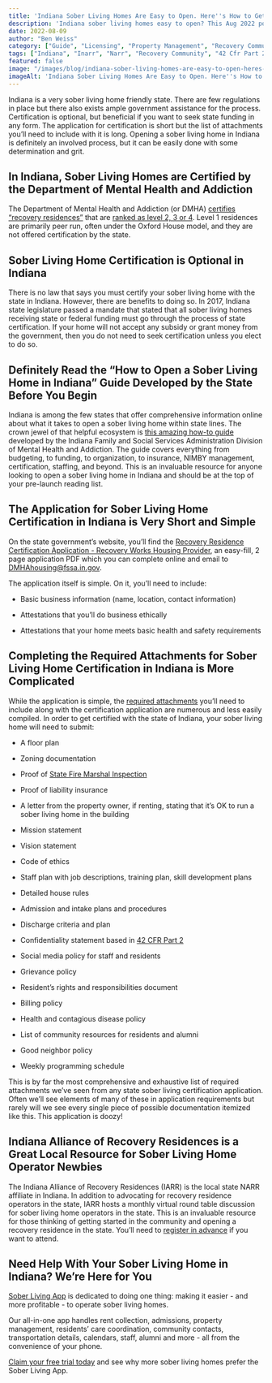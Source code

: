 ```yaml
---
title: 'Indiana Sober Living Homes Are Easy to Open. Here''s How to Get Started.'
description: 'Indiana sober living homes easy to open? This Aug 2022 post shows how to get started. Steps & tips via the Sober Living App blog.'
date: 2022-08-09
author: "Ben Weiss"
category: ["Guide", "Licensing", "Property Management", "Recovery Community", "Regulations", "Sober Living Management"]
tags: ["Indiana", "Inarr", "Narr", "Recovery Community", "42 Cfr Part 2", "State Certification", "Licensure", "Indiana Division Of Mental Health And Addiction", "Recovery Residences"]
featured: false
image: "/images/blog/indiana-sober-living-homes-are-easy-to-open-heres-how-to-get-started.jpg"
imageAlt: 'Indiana Sober Living Homes Are Easy to Open. Here''s How to Get Started.'
---
```


Indiana is a very sober living home friendly state. There are few regulations in place but there also exists ample government assistance for the process. Certification is optional, but beneficial if you want to seek state funding in any form. The application for certification is short but the list of attachments you’ll need to include with it is long. Opening a sober living home in Indiana is definitely an involved process, but it can be easily done with some determination and grit. 

## In Indiana, Sober Living Homes are Certified by the Department of Mental Health and Addiction

The Department of Mental Health and Addiction (or DMHA) [certifies “recovery residences”](<https://www.in.gov/fssa/dmha/recovery-residence-certification/>) that are [ranked as level 2, 3 or 4](<https://narronline.org/wp-content/uploads/2016/12/NARR_levels_summary.pdf>). Level 1 residences are primarily peer run, often under the Oxford House model, and they are not offered certification by the state. 

## Sober Living Home Certification is Optional in Indiana

There is no law that says you must certify your sober living home with the state in Indiana. However, there are benefits to doing so. In 2017, Indiana state legislature passed a mandate that stated that all sober living homes receiving state or federal funding must go through the process of state certification. If your home will not accept any subsidy or grant money from the government, then you do not need to seek certification unless you elect to do so. 

## Definitely Read the “How to Open a Sober Living Home in Indiana” Guide Developed by the State Before You Begin

Indiana is among the few states that offer comprehensive information online about what it takes to open a sober living home within state lines. The crown jewel of that helpful ecosystem is [this amazing how-to guide](<https://www.in.gov/fssa/dmha/files/Recovery_Residence_How_To_Manual.pdf>) developed by the Indiana Family and Social Services Administration Division of Mental Health and Addiction. The guide covers everything from budgeting, to funding, to organization, to insurance, NIMBY management, certification, staffing, and beyond. This is an invaluable resource for anyone looking to open a sober living home in Indiana and should be at the top of your pre-launch reading list. 

## The Application for Sober Living Home Certification in Indiana is Very Short and Simple

On the state government’s website, you’ll find the [Recovery Residence Certification Application - Recovery Works Housing Provider](<https://www.in.gov/fssa/dmha/files/RecoveryResidenceApplication.pdf>), an easy-fill, 2 page application PDF which you can complete online and email to [DMHAhousing@fssa.in.gov](<mailto:DMHAhousing@fssa.in.gov>). 

The application itself is simple. On it, you’ll need to include: 

  * Basic business information (name, location, contact information)

  * Attestations that you’ll do business ethically 

  * Attestations that your home meets basic health and safety requirements 

## Completing the Required Attachments for Sober Living Home Certification in Indiana is More Complicated 

While the application is simple, the [required attachments](<https://www.in.gov/fssa/dmha/files/RecoveryResidenceRequiredAttachmentsRevised.pdf>) you’ll need to include along with the certification application are numerous and less easily compiled. In order to get certified with the state of Indiana, your sober living home will need to submit: 

  * A floor plan 

  * Zoning documentation 

  * Proof of [State Fire Marshal Inspection](<https://www.in.gov/dhs/fire-and-building-safety/division-of-fire-and-building-safety-overview/>)

  * Proof of liability insurance 

  * A letter from the property owner, if renting, stating that it’s OK to run a sober living home in the building 

  * Mission statement 

  * Vision statement 

  * Code of ethics 

  * Staff plan with job descriptions, training plan, skill development plans

  * Detailed house rules 

  * Admission and intake plans and procedures 

  * Discharge criteria and plan 

  * Confidentiality statement based in [42 CFR Part 2](<https://www.ecfr.gov/current/title-42/chapter-I/subchapter-A/part-2>)

  * Social media policy for staff and residents

  * Grievance policy 

  * Resident’s rights and responsibilities document 

  * Billing policy

  * Health and contagious disease policy 

  * List of community resources for residents and alumni 

  * Good neighbor policy 

  * Weekly programming schedule

This is by far the most comprehensive and exhaustive list of required attachments we’ve seen from any state sober living certification application. Often we’ll see elements of many of these in application requirements but rarely will we see every single piece of possible documentation itemized like this. This application is doozy! 

## Indiana Alliance of Recovery Residences is a Great Local Resource for Sober Living Home Operator Newbies

The Indiana Alliance of Recovery Residences (IARR) is the local state NARR affiliate in Indiana. In addition to advocating for recovery residence operators in the state, IARR hosts a monthly virtual round table discussion for sober living home operators in the state. This is an invaluable resource for those thinking of getting started in the community and opening a recovery residence in the state. You’ll need to [register in advance](<https://mhai-net.zoom.us/j/81639492669?pwd=RlZidUxaenJIbGV0MXRIOFVDQ0tSdz09>) if you want to attend.

## Need Help With Your Sober Living Home in Indiana? We’re Here for You

[Sober Living App](<../../../../index.html>) is dedicated to doing one thing: making it easier - and more profitable - to operate sober living homes. 

Our all-in-one app handles rent collection, admissions, property management, residents’ care coordination, community contacts, transportation details, calendars, staff, alumni and more - all from the convenience of your phone. 

[Claim your free trial today](<https://behavehealth.com/get-started>) and see why more sober living homes prefer the Sober Living App.
